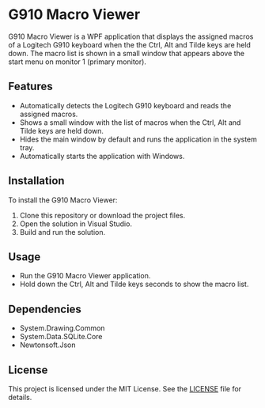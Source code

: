 # G910 Macro Viewer

G910 Macro Viewer is a WPF application that displays the assigned macros of a Logitech G910 keyboard when the the Ctrl, Alt and Tilde keys are held down. The macro list is shown in a small window that appears above the start menu on monitor 1 (primary monitor).

## Features

- Automatically detects the Logitech G910 keyboard and reads the assigned macros.
- Shows a small window with the list of macros when the Ctrl, Alt and Tilde keys are held down.
- Hides the main window by default and runs the application in the system tray.
- Automatically starts the application with Windows.

## Installation

To install the G910 Macro Viewer:

1. Clone this repository or download the project files.
2. Open the solution in Visual Studio.
3. Build and run the solution.

## Usage

- Run the G910 Macro Viewer application.
- Hold down the Ctrl, Alt and Tilde keys seconds to show the macro list.

## Dependencies

- System.Drawing.Common
- System.Data.SQLite.Core
- Newtonsoft.Json

## License

This project is licensed under the MIT License. See the [LICENSE](LICENSE) file for details.